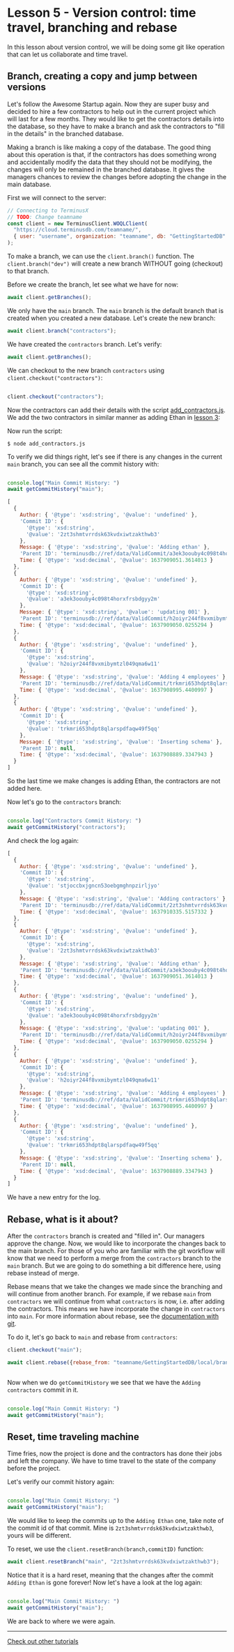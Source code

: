# Lesson 5 - Version control: time travel, branching and rebase

In this lesson about version control, we will be doing some git like operation that can let us collaborate and time travel.

## Branch, creating a copy and jump between versions

Let's follow the Awesome Startup again. Now they are super busy and decided to hire a few contractors to help out in the current project which will last for a few months. They would like to get the contractors details into the database, so they have to make a branch and ask the contractors to "fill in the details" in the branched database.

Making a branch is like making a copy of the database. The good thing about this operation is that, if the contractors has does something wrong and accidentally modify the data that they should not be modifying, the changes will only be remained in the branched database. It gives the managers chances to review the changes before adopting the change in the main database.

First we will connect to the server:

```javascript
// Connecting to TerminusX
// TODO: Change teamname
const client = new TerminusClient.WOQLClient(
  "https://cloud.terminusdb.com/teamname/",
  { user: "username", organization: "teamname", db: "GettingStartedDB" }
);
```

To make a branch, we can use the `client.branch()` function. The `client.branch("dev")` will create a new branch WITHOUT going (checkout) to that branch.

Before we create the branch, let see what we have for now:

```javascript
await client.getBranches();

```

We only have the `main` branch. The `main` branch is the default branch that is created when you created a new database. Let's create the new branch:

```javascript
await client.branch("contractors");

```

We have created the `contractors` branch. Let's verify:

```javascript
await client.getBranches();

```

We can checkout to the new branch `contractors` using `client.checkout("contractors")`:

```javascript

client.checkout("contractors");

```

Now the contractors can add their details with the script [add_contractors.js](add_contractors.js). We add the two contractors in similar manner as adding Ethan in [lesson 3](lesson_3.md):

Now run the script:

`$ node add_contractors.js`

To verify we did things right, let's see if there is any changes in the current `main` branch, you can see all the commit history with:

```javascript

console.log("Main Commit History: ")
await getCommitHistory("main");

```

```javascript
[
  {
    Author: { '@type': 'xsd:string', '@value': 'undefined' },
    'Commit ID': {
      '@type': 'xsd:string',
      '@value': '2zt3shmtvrrdsk63kvdxiwtzakthwb3'
    },
    Message: { '@type': 'xsd:string', '@value': 'Adding ethan' },
    'Parent ID': 'terminusdb://ref/data/ValidCommit/a3ek3oouby4c098t4horxfrsbdgyy2m',
    Time: { '@type': 'xsd:decimal', '@value': 1637909051.3614013 }
  },
  {
    Author: { '@type': 'xsd:string', '@value': 'undefined' },
    'Commit ID': {
      '@type': 'xsd:string',
      '@value': 'a3ek3oouby4c098t4horxfrsbdgyy2m'
    },
    Message: { '@type': 'xsd:string', '@value': 'updating 001' },
    'Parent ID': 'terminusdb://ref/data/ValidCommit/h2oiyr244f8vxmibymtzl049qma6w11',
    Time: { '@type': 'xsd:decimal', '@value': 1637909050.0255294 }
  },
  {
    Author: { '@type': 'xsd:string', '@value': 'undefined' },
    'Commit ID': {
      '@type': 'xsd:string',
      '@value': 'h2oiyr244f8vxmibymtzl049qma6w11'
    },
    Message: { '@type': 'xsd:string', '@value': 'Adding 4 employees' },
    'Parent ID': 'terminusdb://ref/data/ValidCommit/trkmri653hdpt8qlarspdfaqw49f5qq',
    Time: { '@type': 'xsd:decimal', '@value': 1637908995.4400997 }
  },
  {
    Author: { '@type': 'xsd:string', '@value': 'undefined' },
    'Commit ID': {
      '@type': 'xsd:string',
      '@value': 'trkmri653hdpt8qlarspdfaqw49f5qq'
    },
    Message: { '@type': 'xsd:string', '@value': 'Inserting schema' },
    'Parent ID': null,
    Time: { '@type': 'xsd:decimal', '@value': 1637908889.3347943 }
  }
]
```

So the last time we make changes is adding Ethan, the contractors are not added here.

Now let's go to the `contractors` branch:

```javascript

console.log("Contractors Commit History: ")
await getCommitHistory("contractors");

```

And check the log again:

```javascript
[
  {
    Author: { '@type': 'xsd:string', '@value': 'undefined' },
    'Commit ID': {
      '@type': 'xsd:string',
      '@value': 'stjoccbxjgncn53oebgmghnpzirljyo'
    },
    Message: { '@type': 'xsd:string', '@value': 'Adding contractors' },
    'Parent ID': 'terminusdb://ref/data/ValidCommit/2zt3shmtvrrdsk63kvdxiwtzakthwb3',
    Time: { '@type': 'xsd:decimal', '@value': 1637910335.5157332 }
  },
  {
    Author: { '@type': 'xsd:string', '@value': 'undefined' },
    'Commit ID': {
      '@type': 'xsd:string',
      '@value': '2zt3shmtvrrdsk63kvdxiwtzakthwb3'
    },
    Message: { '@type': 'xsd:string', '@value': 'Adding ethan' },
    'Parent ID': 'terminusdb://ref/data/ValidCommit/a3ek3oouby4c098t4horxfrsbdgyy2m',
    Time: { '@type': 'xsd:decimal', '@value': 1637909051.3614013 }
  },
  {
    Author: { '@type': 'xsd:string', '@value': 'undefined' },
    'Commit ID': {
      '@type': 'xsd:string',
      '@value': 'a3ek3oouby4c098t4horxfrsbdgyy2m'
    },
    Message: { '@type': 'xsd:string', '@value': 'updating 001' },
    'Parent ID': 'terminusdb://ref/data/ValidCommit/h2oiyr244f8vxmibymtzl049qma6w11',
    Time: { '@type': 'xsd:decimal', '@value': 1637909050.0255294 }
  },
  {
    Author: { '@type': 'xsd:string', '@value': 'undefined' },
    'Commit ID': {
      '@type': 'xsd:string',
      '@value': 'h2oiyr244f8vxmibymtzl049qma6w11'
    },
    Message: { '@type': 'xsd:string', '@value': 'Adding 4 employees' },
    'Parent ID': 'terminusdb://ref/data/ValidCommit/trkmri653hdpt8qlarspdfaqw49f5qq',
    Time: { '@type': 'xsd:decimal', '@value': 1637908995.4400997 }
  },
  {
    Author: { '@type': 'xsd:string', '@value': 'undefined' },
    'Commit ID': {
      '@type': 'xsd:string',
      '@value': 'trkmri653hdpt8qlarspdfaqw49f5qq'
    },
    Message: { '@type': 'xsd:string', '@value': 'Inserting schema' },
    'Parent ID': null,
    Time: { '@type': 'xsd:decimal', '@value': 1637908889.3347943 }
  }
]
```

We have a new entry for the log.

## Rebase, what is it about?

After the `contractors` branch is created and "filled in". Our managers approve the change. Now, we would like to incorporate the changes back to the main branch. For those of you who are familiar with the git workflow will know that we need to perform a merge from the `contractors` branch to the `main` branch. But we are going to do something a bit difference here, using rebase instead of merge.

Rebase means that we take the changes we made since the branching and will continue from another branch. For example, if we rebase `main` from `contractors` we will continue from what `contractors` is now, i.e. after adding the contractors. This means we have incorporate the change in `contractors` into `main`. For more information about rebase, see the [documentation with git](https://git-scm.com/docs/git-rebase).

To do it, let's go back to `main` and rebase from `contractors`:

```javascript
client.checkout("main");

await client.rebase({rebase_from: "teamname/GettingStartedDB/local/branch/contractors/", message: "Merging from contractors",author: "user"});
  
```

Now when we do `getCommitHistory` we see that we have the `Adding contractors` commit in it.

```javascript

console.log("Main Commit History: ")
await getCommitHistory("main");

```

## Reset, time traveling machine

Time fries, now the project is done and the contractors has done their jobs and left the company. We have to time travel to the state of the company before the project.

Let's verify our commit history again:

```javascript

console.log("Main Commit History: ")
await getCommitHistory("main");

```

We would like to keep the commits up to the `Adding Ethan` one, take note of the commit id of that commit. Mine is `2zt3shmtvrrdsk63kvdxiwtzakthwb3`, yours will be different.

To reset, we use the `client.resetBranch(branch,commitID)` function:

```javascript
await client.resetBranch("main", "2zt3shmtvrrdsk63kvdxiwtzakthwb3"); 
```

Notice that it is a hard reset, meaning that the changes after the commit `Adding Ethan` is gone forever!
Now let's have a look at the log again:

```javascript

console.log("Main Commit History: ")
await getCommitHistory("main");

```

We are back to where we were again.

---

[Check out other tutorials](README.md)
